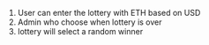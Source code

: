 
1. User can enter the lottery with ETH based on USD
2. Admin who choose when lottery is over
3. lottery will select a random winner